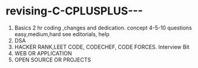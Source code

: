 # revising-C-CPLUSPLUS---

1. Basics 2 hr coding ,changes and dedication. concept 4-5-10 questions easy,medium,hard see editorials, help
2. DSA
3. HACKER RANK,LEET CODE, CODECHEF, CODE FORCES. Interview Bit
4. WEB OR APPLICATION
5. OPEN SOURCE OR PROJECTS 
